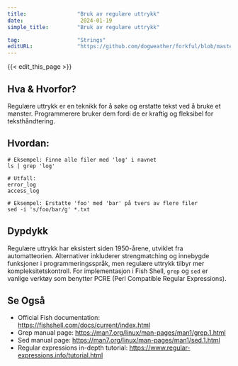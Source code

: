 ```yaml
---
title:                "Bruk av regulære uttrykk"
date:                  2024-01-19
simple_title:         "Bruk av regulære uttrykk"

tag:                  "Strings"
editURL:              "https://github.com/dogweather/forkful/blob/master/content/no/fish-shell/using-regular-expressions.md"
---
```


{{< edit_this_page >}}

## Hva & Hvorfor?

Regulære uttrykk er en teknikk for å søke og erstatte tekst ved å bruke et mønster. Programmerere bruker dem fordi de er kraftig og fleksibel for teksthåndtering.

## Hvordan:

```Fish Shell
# Eksempel: Finne alle filer med 'log' i navnet
ls | grep 'log'

# Utfall:
error_log
access_log

# Eksempel: Erstatte 'foo' med 'bar' på tvers av flere filer
sed -i 's/foo/bar/g' *.txt
```

## Dypdykk

Regulære uttrykk har eksistert siden 1950-årene, utviklet fra automatteorien. Alternativer inkluderer strengmatching og innebygde funksjoner i programmeringsspråk, men regulære uttrykk tilbyr mer kompleksitetskontroll. For implementasjon i Fish Shell, `grep` og `sed` er vanlige verktøy som benytter PCRE (Perl Compatible Regular Expressions).

## Se Også

- Official Fish documentation: https://fishshell.com/docs/current/index.html
- Grep manual page: https://man7.org/linux/man-pages/man1/grep.1.html
- Sed manual page: https://man7.org/linux/man-pages/man1/sed.1.html
- Regular expressions in-depth tutorial: https://www.regular-expressions.info/tutorial.html
